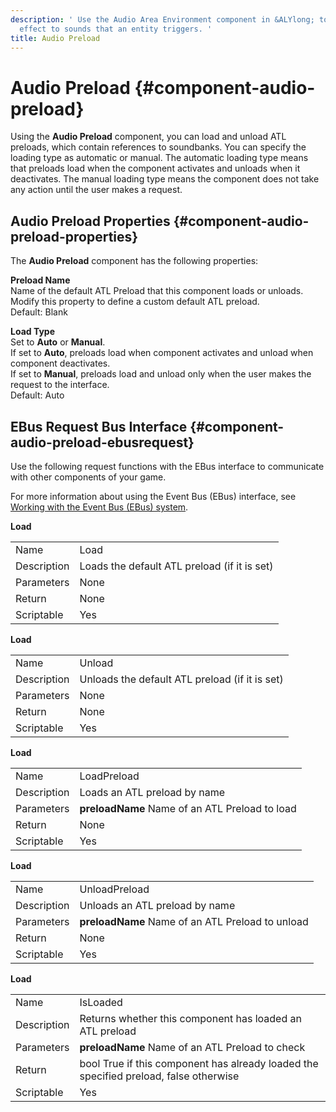 ```yaml
---
description: ' Use the Audio Area Environment component in &ALYlong; to apply an environment
  effect to sounds that an entity triggers. '
title: Audio Preload
---
```

# Audio Preload {#component-audio-preload}

Using the **Audio Preload** component, you can load and unload ATL preloads, which contain references to soundbanks\. You can specify the loading type as automatic or manual\. The automatic loading type means that preloads load when the component activates and unloads when it deactivates\. The manual loading type means the component does not take any action until the user makes a request\.

## Audio Preload Properties {#component-audio-preload-properties}

The **Audio Preload** component has the following properties:

**Preload Name**  
Name of the default ATL Preload that this component loads or unloads\. Modify this property to define a custom default ATL preload\.  
Default: Blank

**Load Type**  
Set to **Auto** or **Manual**\.  
If set to **Auto**, preloads load when component activates and unload when component deactivates\.  
If set to **Manual**, preloads load and unload only when the user makes the request to the interface\.  
Default: Auto

## EBus Request Bus Interface {#component-audio-preload-ebusrequest}

Use the following request functions with the EBus interface to communicate with other components of your game\.

For more information about using the Event Bus \(EBus\) interface, see [Working with the Event Bus \(EBus\) system](/docs/userguide/programming/ebus/intro.md)\.


**Load**  

|  |  | 
| --- |--- |
| Name | Load | 
| Description | Loads the default ATL preload \(if it is set\) | 
| Parameters | None | 
| Return | None | 
| Scriptable | Yes | 


**Load**  

|  |  | 
| --- |--- |
| Name | Unload | 
| Description | Unloads the default ATL preload \(if it is set\) | 
| Parameters | None | 
| Return | None | 
| Scriptable | Yes | 


**Load**  

|  |  | 
| --- |--- |
| Name | LoadPreload | 
| Description | Loads an ATL preload by name | 
| Parameters |  **preloadName**  Name of an ATL Preload to load  | 
| Return | None | 
| Scriptable | Yes | 


**Load**  

|  |  | 
| --- |--- |
| Name | UnloadPreload | 
| Description | Unloads an ATL preload by name | 
| Parameters |  **preloadName**  Name of an ATL Preload to unload  | 
| Return | None | 
| Scriptable | Yes | 


**Load**  

|  |  | 
| --- |--- |
| Name | IsLoaded | 
| Description | Returns whether this component has loaded an ATL preload | 
| Parameters |  **preloadName**  Name of an ATL Preload to check  | 
| Return | bool True if this component has already loaded the specified preload, false otherwise | 
| Scriptable | Yes | 